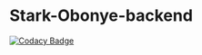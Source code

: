 # Stark-Obonye-backend

[![Codacy Badge](https://api.codacy.com/project/badge/Grade/95a2bcf189774cecbb0294d423308c90)](https://app.codacy.com/gh/BuildForSDGCohort2/Stark-Obonye-backend?utm_source=github.com&utm_medium=referral&utm_content=BuildForSDGCohort2/Stark-Obonye-backend&utm_campaign=Badge_Grade_Settings)